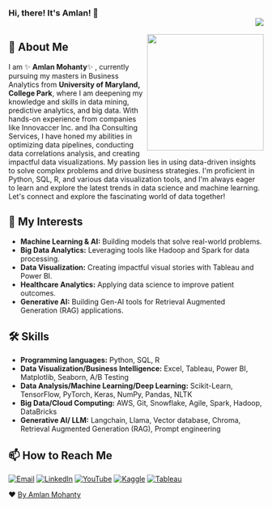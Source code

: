 ### Hi, there! It's Amlan! 👋    <div align = 'right'>![](https://komarev.com/ghpvc/?username=amlanmohanty1&color=yellow)</div>

<img align='right' src="https://media.giphy.com/media/M9gbBd9nbDrOTu1Mqx/giphy.gif" width="230">

## 🚀 About Me

I am ✨ **Amlan Mohanty**✨ , currently pursuing  my masters in Business Analytics from **University of Maryland, College Park**, where I am deepening my knowledge and skills in data mining, predictive analytics, and big data. With hands-on experience from companies like Innovaccer Inc. and Iha Consulting Services, I have honed my abilities in optimizing data pipelines, conducting data correlations analysis, and creating impactful data visualizations. My passion lies in using data-driven insights to solve complex problems and drive business strategies. I'm proficient in Python, SQL, R, and various data visualization tools, and I'm always eager to learn and explore the latest trends in data science and machine learning. Let's connect and explore the fascinating world of data together!

## 🔭 My Interests

- **Machine Learning & AI:** Building models that solve real-world problems.
- **Big Data Analytics:** Leveraging tools like Hadoop and Spark for data processing.
- **Data Visualization:** Creating impactful visual stories with Tableau and Power BI.
- **Healthcare Analytics:** Applying data science to improve patient outcomes.
- **Generative AI:** Building Gen-AI tools for Retrieval Augmented Generation (RAG) applications.

## 🛠 Skills

- **Programming languages:** Python, SQL, R
- **Data Visualization/Business Intelligence:** Excel, Tableau, Power BI, Matplotlib, Seaborn, A/B Testing
- **Data Analysis/Machine Learning/Deep Learning:** Scikit-Learn, TensorFlow, PyTorch, Keras, NumPy, Pandas, NLTK
- **Big Data/Cloud Computing:** AWS, Git, Snowflake, Agile, Spark, Hadoop, DataBricks
- **Generative AI/ LLM:** Langchain, Llama, Vector database, Chroma, Retrieval Augmented Generation (RAG), Prompt engineering

<!-- - 💼 I’m currently pursuing my masters in Business Analytics from University of Maryland, College Park.
- 🌱 I’m currently learning and sharpening my skills in Machine Learning and Data Science.
- 🔭 I’m looking for full time opportunity to showcase my work and contribute to the organization.
- 🥅 Goals: Contribute more to Open Source projects.                                           
<!--<p align= "center"><img src="https://github-readme-stats.vercel.app/api?username=amlanmohanty1&show_icons=true"></p>-->
<!--
<br><br>
<br>
-->

<!--<img src="https://spectrapackautomation.com/img/contactme.gif" /> -->
## 📫 How to Reach Me

[![Email](https://img.shields.io/badge/Email-mohanty.amlan1400@gmail.com-red?style=flat&logo=gmail&logoColor=white)](mailto:mohanty.amlan1400@gmail.com)
[![LinkedIn](https://img.shields.io/badge/LinkedIn-amlanmohanty1-blue?style=flat&logo=linkedin)](https://www.linkedin.com/in/amlanmohanty1/)
[![YouTube](https://img.shields.io/badge/YouTube-datadrool-red?style=flat&logo=youtube)](https://www.youtube.com/@datadrool)
[![Kaggle](https://img.shields.io/badge/Kaggle-amlanmohanty-skyblue?style=flat&logo=kaggle&logoColor=white)](https://www.kaggle.com/amlanmohanty1) 
[![Tableau](https://img.shields.io/badge/Tableau-amlanmohanty-orange?style=flat&logo=tableau&logoColor=white)](https://public.tableau.com/app/profile/amlan.mohanty8190/vizzes)


<!--
  
-  Linkedin : https://www.linkedin.com/in/amlan-mohanty-2869491a4/
-  Email  : mohanty.amlan1400@gmail.com
-  Kaggle : https://www.kaggle.com/amlanmohanty1
-  Medium : https://amlanmohanty1.medium.com/
-->


❤ [By Amlan Mohanty](https://github.com/amlanmohanty1/)
